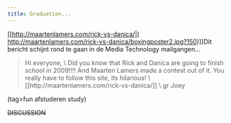 ```yaml
---
title: Graduation...
---
```

[[http://maartenlamers.com/rick-vs-danica/|(  http://maartenlamers.com/rick-vs-danica/boxingposter2.jpg?150)]]Dit bericht schijnt rond te gaan in de Media Technology mailgangen...

<blockquote>
Hi everyone,
\
Did you know that Rick and Danica are going to finish school in 2009!!!!
And Maarten Lamers made a contest out of it.
You really have to follow this site, its hilarious!
\
[[http://maartenlamers.com/rick-vs-danica/]]  
\
gr Joey</blockquote>


(tag>fun afstuderen study)


~~DISCUSSION~~
